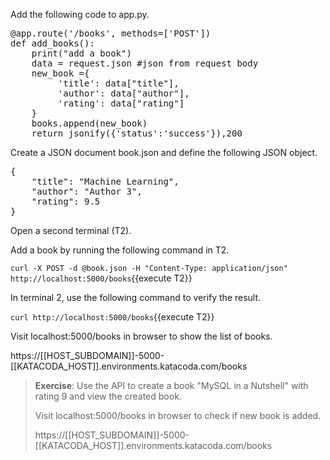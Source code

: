 Add the following code to app.py.

<pre class="file" data-filename="app.py" data-target="insert" data-marker="#TODO-add_book">
@app.route('/books', methods=['POST'])
def add_books():
    print("add a book")
    data = request.json #json from request body
    new_book ={
         'title': data["title"],
         'author': data["author"],
         'rating': data["rating"]
    }
    books.append(new_book)
    return jsonify({'status':'success'}),200 
</pre>

Create a JSON document book.json and define the following JSON object.

<pre class="file" data-filename="book.json" data-target="replace">
{
    "title": "Machine Learning",
    "author": "Author 3",
    "rating": 9.5
}
</pre>

Open a second terminal (T2). 

Add a book by running the following command in T2.

`curl -X POST -d @book.json -H "Content-Type: application/json" http://localhost:5000/books`{{execute T2}}


In terminal 2, use the following command to verify the result.

`curl http://localhost:5000/books`{{execute T2}}


Visit localhost:5000/books in browser to show the list of books.

https://[[HOST_SUBDOMAIN]]-5000-[[KATACODA_HOST]].environments.katacoda.com/books 



> **Exercise**:
> Use the API to create a book "MySQL in a Nutshell" with rating 9 and view the created book.
>
> Visit localhost:5000/books in browser to check if new book is added.
>
> https://[[HOST_SUBDOMAIN]]-5000-[[KATACODA_HOST]].environments.katacoda.com/books 


